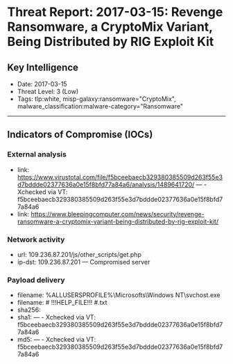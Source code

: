 # Threat Report: 2017-03-15: Revenge Ransomware, a CryptoMix Variant, Being Distributed by RIG Exploit Kit


## Key Intelligence
* Date: 2017-03-15
* Threat Level: 3 (Low)
* Tags: tlp:white, misp-galaxy:ransomware="CryptoMix", malware_classification:malware-category="Ransomware"

---

## Indicators of Compromise (IOCs)
### External analysis
* link: https://www.virustotal.com/file/f5bceebaecb329380385509d263f55e3d7bddde02377636a0e15f8bfd77a84a6/analysis/1489641720/ — - Xchecked via VT: f5bceebaecb329380385509d263f55e3d7bddde02377636a0e15f8bfd77a84a6
* link: https://www.bleepingcomputer.com/news/security/revenge-ransomware-a-cryptomix-variant-being-distributed-by-rig-exploit-kit/

### Network activity
* url: 109.236.87.201/js/other_scripts/get.php
* ip-dst: 109.236.87.201 — Compromised server

### Payload delivery
* filename: %ALLUSERSPROFILE%\Microsofts\Windows NT\svchost.exe
* filename: # !!!HELP_FILE!!! #.txt
* sha256: <sha256>
* sha1: <sha1> — - Xchecked via VT: f5bceebaecb329380385509d263f55e3d7bddde02377636a0e15f8bfd77a84a6
* md5: <md5> — - Xchecked via VT: f5bceebaecb329380385509d263f55e3d7bddde02377636a0e15f8bfd77a84a6
